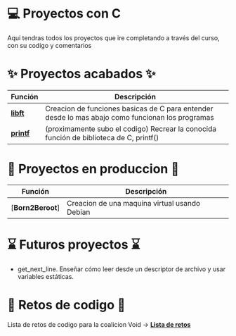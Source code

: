 # 💻 Proyectos con C
  Aqui tendras todos los proyectos que ire completando a través del curso, con su codigo y comentarios

# ✨ Proyectos acabados ✨
|  Función | Descripción |
| -------- | ----------- |
|[**libft**](./libft) | Creacion de funciones basicas de C para entender desde lo mas abajo como funcionan los programas|
|[**printf**](./) | (proximamente subo el codigo) Recrear la conocida función de biblioteca de C, printf()|

# 📐 Proyectos en produccion 📐
|  Función | Descripción |
| -------- | ----------- |
|[**Born2Beroot**]| Creacion de una maquina virtual usando Debian|

# ⌛ Futuros proyectos ⌛
  - get_next_line. Enseñar cómo leer desde un descriptor de archivo y usar variables estáticas.

# 💜 Retos de codigo 💜
  Lista de retos de codigo para la coalicion Void -> [**Lista de retos**](./ZZ_RetosDeCodigo)